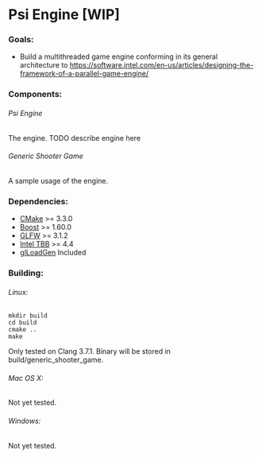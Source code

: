 # Psi Engine [WIP]
### Goals:
- Build a multithreaded game engine conforming in its general architecture to https://software.intel.com/en-us/articles/designing-the-framework-of-a-parallel-game-engine/

### Components:
###### Psi Engine
The engine.
TODO describe engine here

###### Generic Shooter Game
A sample usage of the engine.

### Dependencies:
- [CMake](https://cmake.org/) >= 3.3.0
- [Boost](http://www.boost.org/) >= 1.60.0
- [GLFW](http://www.glfw.org/) >= 3.1.2
- [Intel TBB](https://www.threadingbuildingblocks.org/) >= 4.4
- [glLoadGen](https://bitbucket.org/alfonse/glloadgen/wiki/Home/) Included

### Building:
###### Linux:
	mkdir build
	cd build
	cmake ..
	make
Only tested on Clang 3.7.1. Binary will be stored in build/generic_shooter_game.

###### Mac OS X:
Not yet tested.

###### Windows:
Not yet tested.
